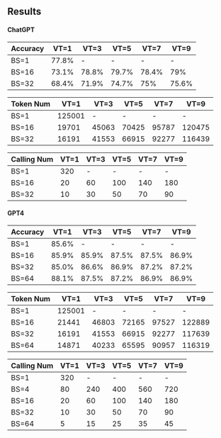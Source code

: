 ## Results
#### ChatGPT
| Accuracy | VT=1 	| VT=3 	| VT=5 	| VT=7 	| VT=9 	|
|---	     |---	    |---  	|---	  |---	  |---  	|
| BS=1 	   | 77.8% 	|   - 	|   -  	|   - 	|   -   |
| BS=16    | 73.1% 	| 78.8%	| 79.7% | 78.4%	|  79%  |
| BS=32    | 68.4% 	| 71.9%	| 74.7% | 75%   | 75.6% |


| Token Num | VT=1 	| VT=3 	| VT=5 	| VT=7 	| VT=9 	|
|---	      |---	  |---  	|---	  |---	  |---  	|
| BS=1 	    |125001 |   - 	|   -  	|   - 	|   -   |
| BS=16     | 19701 | 45063	| 70425	| 95787	|120475 |
| BS=32     | 16191	| 41553	| 66915	| 92277	|116439 |


| Calling Num | VT=1 	| VT=3 	| VT=5 	| VT=7 	| VT=9 	|
|---	        |---	  |---  	|---	  |---	  |---  	|
| BS=1 	      |  320	|   - 	|   -  	|   - 	|   -   |
| BS=16       |  20  	|   60 	|  100 	|  140 	|  180  |
| BS=32       |  10   |   30 	|   50 	|   70 	|   90  |


#### GPT4
| Accuracy | VT=1 	| VT=3 	| VT=5 	| VT=7 	| VT=9 	|
|---	     |---	    |---  	|---	  |---	  |---  	|
| BS=1 	   | 85.6% 	|   - 	|   -  	|   - 	|   -   |
| BS=16    | 85.9% 	| 85.9%	| 87.5%	| 87.5%	| 86.9% |
| BS=32    | 85.0% 	| 86.6%	| 86.9%	| 87.2% | 87.2% |
| BS=64    | 88.1% 	| 87.5%	| 87.2% | 86.9%	| 86.9% |

| Token Num | VT=1 	| VT=3 	| VT=5 	| VT=7 	| VT=9 	|
|---	      |---	  |---  	|---	  |---	  |---  	|
| BS=1 	    |125001	|   - 	|   -  	|   - 	|   -   |
| BS=16     | 21441 | 46803	| 72165	| 97527	| 122889|
| BS=32     | 16191	| 41553	| 66915	| 92277	| 117639|
| BS=64     | 14871	| 40233	| 65595	| 90957	| 116319|

| Calling Num | VT=1 	| VT=3 	| VT=5 	| VT=7 	| VT=9 	|
|---	        |---	  |---  	|---	  |---	  |---  	|
| BS=1 	      | 320  	|   - 	|   -  	|   - 	|   -   |
| BS=4 	      | 80  	|  240 	|  400 	|  560 	|  720  |
| BS=16       | 20   	|  60 	|  100 	|  140 	|  180  |
| BS=32       | 10   	|  30 	|  50 	|  70 	|  90	  |
| BS=64       | 5   	|  15 	|  25 	|  35 	|  45	  |
